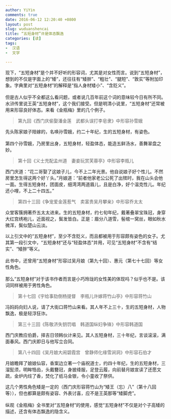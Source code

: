 ```yaml
---
author: YiYin
comments: true
date: 2016-06-12 12:20:40 +0800
layout: post
slug: wuduanshencai
title: “五短身材”许是体态飘逸
categories: [读]
tags:
-  汉语
-  文学

---
```


<div class="readreview">
现下，“五短身材”是个并不好听的形容词，尤其是对女性而言。说到“五短身材”，想到的不仅是字面上的“矮”，还往往有“矮胖”、“粗壮”、“腿短”、“敦实”等附加印象。字典里对“五短身材”的解释是“指人身材矮小”、“含贬义”。<br><br>
但是古人似乎不全都这么看问题，或者说几百年前这个词的意味较今日有所不同。水浒传里说王英“五短身材”，这个我们接受。但是明清小说里，“五短身材”还常被用来形容良好体态。来看《金瓶梅》里的几个例子。
</div>

<blockquote>第九回《西门庆偷娶潘金莲　武都头误打李皂隶》中形容孙雪娥</blockquote>

先头陈家娘子陪嫁的，名唤孙雪娥，约二十年纪，生的五短身材，有姿色。<br><br>
第四个孙雪娥，乃房里出身，五短身材，轻盈体态，能造五鲜汤水，善舞翠盘之妙。

<blockquote>第十回《义士充配孟州道　妻妾玩赏芙蓉亭》中形容李瓶儿</blockquote>

西门庆道：“花二哥娶了这娘子儿，今不上二年光景。他自说娘子好个性儿。不然房里怎生得这两个好丫头。”月娘道：“前者他家老公公死了出殡时，我在山头会他一面。生得五短身材，团面皮，细湾湾两道眉儿，且是白净，好个温克性儿。年纪还小哩，不上二十四五。”

<blockquote>第四十三回《争宠爱金莲惹气　卖富贵吴月攀亲》中形容乔太太</blockquote>

众堂客簇拥著乔五太太进来。生的五短身材，约七旬年纪，戴著叠翠宝珠冠，身穿大红宫绣袍儿，近面视之，鬓发皆白。正是：眉分八道雪，髻绾一窝丝，眼如秋水微浑，鬓似楚山云淡。

<div class="readreview">
以上引文中的“五短身材”，至少不含贬义，而且都被用于形容颇有姿色的女子。尤其第一段引文中，“五短身材”还与“轻盈体态”并用，可见“五短身材”不含有“结实”、“矮胖”等义。<br><br>
此书中，还曾用“五短身材”形容过吴月娘（第九十回）、惠元（第七十七回）等女性角色。<br><br>
那么“五短身材”对于该书作者而言是小巧玲珑的女性美的体现吗？似乎也不是。该词同样被用于男性角色。
</div>

<blockquote>第十七回《宇给事劾倒杨提督　李瓶儿许嫁蒋竹山亭》中形容蒋竹山</blockquote>

冯妈妈向妇人说，请了大街口蒋竹山来看。其人年不上三十，生的五短身材，人物飘逸，极是轻浮狂诈。

<blockquote>第三十三回《陈敬济失钥罚唱　韩道国纵妇争锋》中形容韩道国</blockquote>

西门庆教应伯爵，择吉日领韩伙计来见。其人五短身材，三十年纪，言谈滚滚，满面春风。西门庆即日与他写立合同。

<blockquote>第八十四回《吴月娘大闹碧霞宫　曾静师化缘雪涧洞》中形容石伯才</blockquote>

月娘瞻拜了娘娘仙容，香案边立著一个庙祝道士，约四十年纪，生的五短身材，三溜髭须，明眸牿齿，头戴簪冠，身披绛服，足登云履，向前替月娘宣读了还愿文疏，金炉内炷了香，焚化了纸马金银，令小童收了祭供。

<div class="readreview">
这几个男性角色矮是一定的（西门庆形容蒋竹山为“矮王（忘）八”（第十八回等）），但也都算是颇有姿容、外表讨喜，应不是王英那等“矮脚虎”。 <br><br>
纵观《金瓶梅》全书里对“五短身材”的使用，感觉“五短身材”不仅是对个子高矮的描述，还含有体态飘逸的隐含义。
</div>
